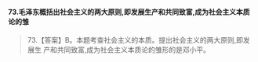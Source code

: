 #### 73.毛泽东概括出社会主义的两大原则,即发展生产和共同致富,成为社会主义本质论的雏
>   73.【答案】B。本题考查社会主义的本质。提出社会主义的两大原则,即发展生
    产和共同致富,成为社会主义本质论的雏形的是邓小平。